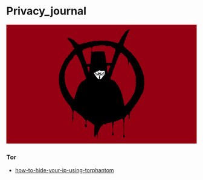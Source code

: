 # Privacy_journal

![](https://raw.githubusercontent.com/H3xFiles/gitMaterial/master/1%20ZAQJ7lAWr8TliJe18iJTSA.png)

### Tor
- [how-to-hide-your-ip-using-torphantom](https://neoslab.com/2018/07/01/how-to-hide-your-ip-using-torphantom/)
